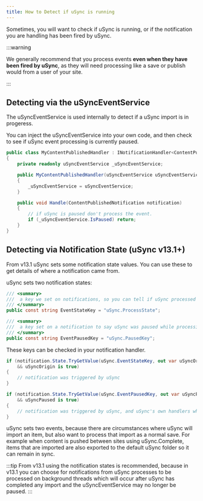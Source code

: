 ```yaml
---
title: How to Detect if uSync is running
--- 
```


Sometimes, you will want to check if uSync is running, or if the notification you are handling has been fired by uSync.

:::warning

We generally recommend that you process events **even when they have been fired by uSync**, as they will need processing like a save or publish would from a user of your site.

:::

## Detecting via the uSyncEventService

The uSyncEventService is used internally to detect if a uSync import is in progeress. 

You can inject the uSyncEventService into your own code, and then check to see if uSync event processing is currently paused. 

```cs
public class MyContentPublishedHandler : INotificationHandler<ContentPublishedNotification>
{
    private readonly uSyncEventService _uSyncEventService;

    public MyContentPublishedHandler(uSyncEventService uSyncEventService)
    {
        _uSyncEventService = uSyncEventService;
    }

    public void Handle(ContentPublishedNotification notification)
    {
        // if uSync is paused don't process the event.
        if (_uSyncEventService.IsPaused) return;
    }
}
```

## Detecting via Notification State (uSync v13.1+)

From v13.1 uSync sets some notification state values. You can use these to get details of where a notification came from. 

uSync sets two notification states: 

```cs
/// <summary>
///  a key we set on notifications, so you can tell if uSync processed them,
/// </summary>
public const string EventStateKey = "uSync.ProcessState";

/// <summary>
///  a key set on a notification to say uSync was paused while processing the item.
/// </summary>
public const string EventPausedKey = "uSync.PausedKey";
```

These keys can be checked in your notification handler.

```cs
if (notification.State.TryGetValue(uSync.EventStateKey, out var uSyncOrigin) 
    && uSyncOrigin is true)
{
    // notification was triggered by uSync
}

if (notification.State.TryGetValue(uSync.EventPausedKey, out var uSyncPaused) 
    && uSyncPaused is true)
{
    // notification was triggered by uSync, and uSync's own handlers where paused 
}
```

uSync sets two events, because there are circumstances where uSync will import an item, but also want to process that import as a normal save. For example when 
content is pushed between sites using uSync.Complete, items that are imported are also exported to the default uSync folder so it can remain in sync.

:::tip
From v13.1 using the notification states is recommended, because in v13.1 you can choose for notifications from uSync processes to be processed on background threads which will occur after uSync has completed any import and the uSyncEventService may no longer be paused.
:::


